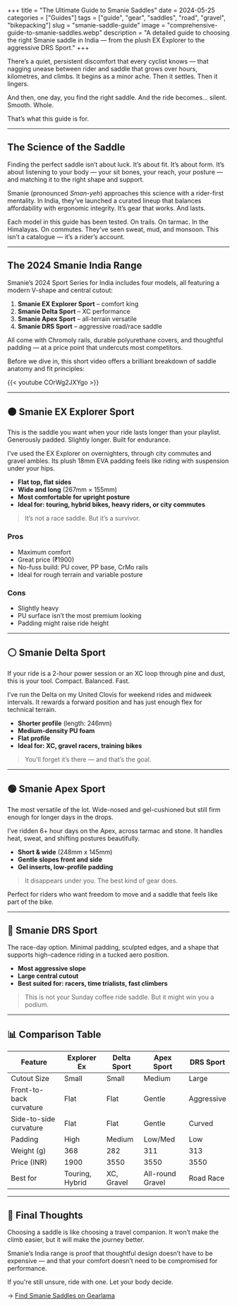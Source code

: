 +++
title = "The Ultimate Guide to Smanie Saddles"
date = 2024-05-25
categories = ["Guides"]
tags = ["guide", "gear", "saddles", "road", "gravel", "bikepacking"]
slug = "smanie-saddle-guide"
image = "comprehensive-guide-to-smanie-saddles.webp"
description = "A detailed guide to choosing the right Smanie saddle in India — from the plush EX Explorer to the aggressive DRS Sport."
+++

There’s a quiet, persistent discomfort that every cyclist knows — that nagging unease between rider and saddle that grows over hours, kilometres, and climbs. It begins as a minor ache. Then it settles. Then it lingers.

And then, one day, you find the right saddle. And the ride becomes… silent. Smooth. Whole.

That’s what this guide is for.

---

## The Science of the Saddle

Finding the perfect saddle isn’t about luck. It’s about fit. It’s about form. It’s about listening to your body — your sit bones, your reach, your posture — and matching it to the right shape and support.

Smanie (pronounced *Sman-yeh*) approaches this science with a rider-first mentality. In India, they’ve launched a curated lineup that balances affordability with ergonomic integrity. It’s gear that works. And lasts.

Each model in this guide has been tested. On trails. On tarmac. In the Himalayas. On commutes. They’ve seen sweat, mud, and monsoon. This isn’t a catalogue — it’s a rider’s account.

---

## The 2024 Smanie India Range

Smanie’s 2024 Sport Series for India includes four models, all featuring a modern V-shape and central cutout:

1. **Smanie EX Explorer Sport** – comfort king
2. **Smanie Delta Sport** – XC performance
3. **Smanie Apex Sport** – all-terrain versatile
4. **Smanie DRS Sport** – aggressive road/race saddle

All come with Chromoly rails, durable polyurethane covers, and thoughtful padding — at a price point that undercuts most competitors.

Before we dive in, this short video offers a brilliant breakdown of saddle anatomy and fit principles:

{{< youtube COrWg2JXYgo >}}

---

## 🟤 Smanie EX Explorer Sport

This is the saddle you want when your ride lasts longer than your playlist. Generously padded. Slightly longer. Built for endurance.

I’ve used the EX Explorer on overnighters, through city commutes and gravel ambles. Its plush 18mm EVA padding feels like riding with suspension under your hips.

- **Flat top, flat sides**
- **Wide and long** (267mm × 155mm)
- **Most comfortable for upright posture**
- **Ideal for: touring, hybrid bikes, heavy riders, or city commutes**

> It’s not a race saddle. But it’s a survivor.

### Pros

- Maximum comfort
- Great price (₹1900)
- No-fuss build: PU cover, PP base, CrMo rails
- Ideal for rough terrain and variable posture

### Cons

- Slightly heavy
- PU surface isn’t the most premium looking
- Padding might raise ride height

---

## ⚪ Smanie Delta Sport

If your ride is a 2-hour power session or an XC loop through pine and dust, this is your tool. Compact. Balanced. Fast.

I’ve run the Delta on my United Clovis for weekend rides and midweek intervals. It rewards a forward position and has just enough flex for technical terrain.

- **Shorter profile** (length: 246mm)
- **Medium-density PU foam**
- **Flat profile**
- **Ideal for: XC, gravel racers, training bikes**

> You’ll forget it’s there — and that’s the goal.

---

## 🟢 Smanie Apex Sport

The most versatile of the lot. Wide-nosed and gel-cushioned but still firm enough for longer days in the drops.

I’ve ridden 6+ hour days on the Apex, across tarmac and stone. It handles heat, sweat, and shifting postures beautifully.

- **Short & wide** (248mm x 145mm)
- **Gentle slopes front and side**
- **Gel inserts, low-profile padding**

> It disappears under you. The best kind of gear does.

Perfect for riders who want freedom to move and a saddle that feels like part of the bike.

---

## 🔴 Smanie DRS Sport

The race-day option. Minimal padding, sculpted edges, and a shape that supports high-cadence riding in a tucked aero position.

- **Most aggressive slope**
- **Large central cutout**
- **Best suited for: racers, time trialists, fast climbers**

> This is not your Sunday coffee ride saddle. But it might win you a podium.

---

## 📊 Comparison Table

| Feature                   | Explorer Ex | Delta Sport | Apex Sport | DRS Sport |
|---------------------------|--------------|--------------|-------------|-------------|
| Cutout Size              | Small        | Small        | Medium      | Large       |
| Front-to-back curvature  | Flat         | Flat         | Gentle      | Aggressive  |
| Side-to-side curvature   | Flat         | Flat         | Gentle      | Curved      |
| Padding                  | High         | Medium       | Low/Med     | Low         |
| Weight (g)               | 368          | 282          | 311         | 313         |
| Price (INR)              | 1900         | 3550         | 3550        | 3550        |
| Best for                 | Touring, Hybrid | XC, Gravel | All-round Gravel | Road Race |

---

## 🧭 Final Thoughts

Choosing a saddle is like choosing a travel companion. It won’t make the climb easier, but it will make the journey better.

Smanie’s India range is proof that thoughtful design doesn’t have to be expensive — and that your comfort doesn’t need to be compromised for performance.

If you're still unsure, ride with one. Let your body decide.

→ [Find Smanie Saddles on Gearlama](https://gearlama.com/search?q=smanie%20saddle)

